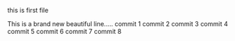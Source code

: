 this is first file


This is a brand new beautiful line.....
commit 1
commit 2
commit 3
commit 4
commit 5
commit 6
commit 7
commit 8
